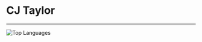 # CJ Taylor

---

![Top Languages](https://github-readme-stats.vercel.app/api/top-langs/?username=Psycho-Octopus&layout=compact&theme=dark)
